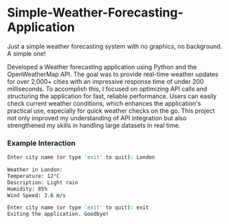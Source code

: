 # Simple-Weather-Forecasting-Application
Just a simple weather forecasting system with no graphics, no background. A simple one!

Developed a Weather forecasting application using Python and the OpenWeatherMap API. The goal was to provide real-time weather updates for over 2,000+ cities with an impressive response time of under 200 milliseconds. To accomplish this, I focused on optimizing API calls and structuring the application for fast, reliable performance. Users can easily check current weather conditions, which enhances the application's practical use, especially for quick weather checks on the go. This project not only improved my understanding of API integration but also strengthened my skills in handling large datasets in real time.

### Example Interaction

```bash
Enter city name (or type 'exit' to quit): London

Weather in London:
Temperature: 12°C
Description: Light rain
Humidity: 85%
Wind Speed: 3.6 m/s

Enter city name (or type 'exit' to quit): exit
Exiting the application. Goodbye!
